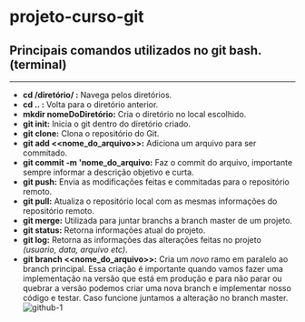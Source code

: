# projeto-curso-git
## Principais comandos utilizados no git bash. (terminal)
---
* __cd /diretório/ :__ Navega pelos diretórios.
* __cd .. :__ Volta para o diretório anterior.
* __mkdir nomeDoDiretório:__ Cria o diretório no local escolhido.
* __git init:__ Inicia o git dentro do diretório criado.
* __git clone:__ Clona o repositório do Git.
* __git add <<nome_do_arquivo>>:__ Adiciona um arquivo para ser commitado.
* __git commit -m 'nome_do_arquivo:__ Faz o commit do arquivo, importante sempre informar a descrição objetivo e curta. 
* __git push:__ Envia as modificações feitas e commitadas para o repositório remoto.
* __git pull:__ Atualiza o repositório local com as mesmas informações do repositório remoto.
* __git merge:__ Utilizada para juntar branchs a branch master de um projeto.
* __git status:__ Retorna informações atual do projeto.
* __git log:__ Retorna as informações das alterações feitas no projeto *(usuario, data, arquivo etc)*.
* __git branch <<nome_do_arquivo>>:__ Cria um *novo* ramo em paralelo ao branch principal. Essa criação é importante quando vamos fazer uma implementação na versão que está em produção e para não parar ou quebrar a versão podemos criar uma nova branch e implementar nosso código e testar. Caso funcione juntamos a alteração no branch master. 
![github-1](https://user-images.githubusercontent.com/48392472/83338127-66ff7300-a297-11ea-8a31-9bf76864d720.png)
